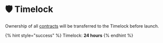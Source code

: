 # 🛡️ Timelock

Ownership of all [contracts](../tokenomics/contracts.md) will be transferred to the Timelock before launch.

{% hint style="success" %}
Timelock: **24 hours**
{% endhint %}

